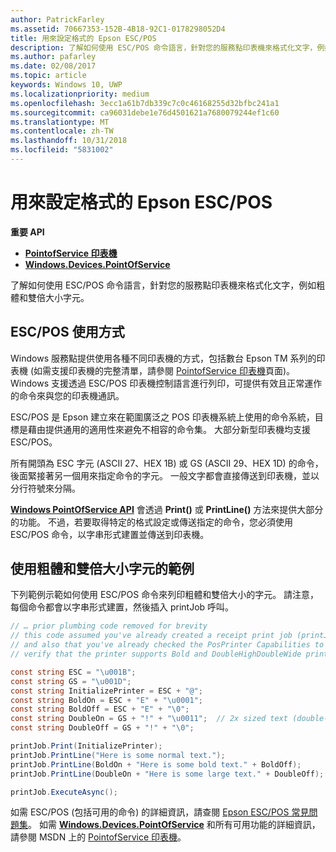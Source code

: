 ```yaml
---
author: PatrickFarley
ms.assetid: 70667353-152B-4B18-92C1-0178298052D4
title: 用來設定格式的 Epson ESC/POS
description: 了解如何使用 ESC/POS 命令語言，針對您的服務點印表機來格式化文字，例如粗體和雙倍大小字元。
ms.author: pafarley
ms.date: 02/08/2017
ms.topic: article
keywords: Windows 10, UWP
ms.localizationpriority: medium
ms.openlocfilehash: 3ecc1a61b7db339c7c0c46168255d32bfbc241a1
ms.sourcegitcommit: ca96031debe1e76d4501621a7680079244ef1c60
ms.translationtype: MT
ms.contentlocale: zh-TW
ms.lasthandoff: 10/31/2018
ms.locfileid: "5831002"
---
```

# <a name="epson-escpos-with-formatting"></a>用來設定格式的 Epson ESC/POS


**重要 API**

-   [**PointofService 印表機**](https://msdn.microsoft.com/library/windows/apps/Mt426652)
-   [**Windows.Devices.PointOfService**](https://msdn.microsoft.com/library/windows/apps/Dn298071)

了解如何使用 ESC/POS 命令語言，針對您的服務點印表機來格式化文字，例如粗體和雙倍大小字元。

## <a name="escpos-usage"></a>ESC/POS 使用方式

Windows 服務點提供使用各種不同印表機的方式，包括數台 Epson TM 系列的印表機 (如需支援印表機的完整清單，請參閱 [PointofService 印表機](https://msdn.microsoft.com/library/windows/apps/Mt426652)頁面)。 Windows 支援透過 ESC/POS 印表機控制語言進行列印，可提供有效且正常運作的命令來與您的印表機通訊。

ESC/POS 是 Epson 建立來在範圍廣泛之 POS 印表機系統上使用的命令系統，目標是藉由提供通用的適用性來避免不相容的命令集。 大部分新型印表機均支援 ESC/POS。

所有開頭為 ESC 字元 (ASCII 27、HEX 1B) 或 GS (ASCII 29、HEX 1D) 的命令，後面緊接著另一個用來指定命令的字元。 一般文字都會直接傳送到印表機，並以分行符號來分隔。

[**Windows PointOfService API**](https://msdn.microsoft.com/library/windows/apps/Dn298071) 會透過 **Print()** 或 **PrintLine()** 方法來提供大部分的功能。 不過，若要取得特定的格式設定或傳送指定的命令，您必須使用 ESC/POS 命令，以字串形式建置並傳送到印表機。

## <a name="example-using-bold-and-double-size-characters"></a>使用粗體和雙倍大小字元的範例

下列範例示範如何使用 ESC/POS 命令來列印粗體和雙倍大小的字元。 請注意，每個命令都會以字串形式建置，然後插入 printJob 呼叫。

```csharp
// … prior plumbing code removed for brevity
// this code assumed you've already created a receipt print job (printJob)
// and also that you've already checked the PosPrinter Capabilities to
// verify that the printer supports Bold and DoubleHighDoubleWide print modes

const string ESC = "\u001B";
const string GS = "\u001D";
const string InitializePrinter = ESC + "@";
const string BoldOn = ESC + "E" + "\u0001";
const string BoldOff = ESC + "E" + "\0";
const string DoubleOn = GS + "!" + "\u0011";  // 2x sized text (double-high + double-wide)
const string DoubleOff = GS + "!" + "\0";

printJob.Print(InitializePrinter);
printJob.PrintLine("Here is some normal text.");
printJob.PrintLine(BoldOn + "Here is some bold text." + BoldOff);
printJob.PrintLine(DoubleOn + "Here is some large text." + DoubleOff);

printJob.ExecuteAsync();
```

如需 ESC/POS (包括可用的命令) 的詳細資訊，請查閱 [Epson ESC/POS 常見問題集](http://content.epson.de/fileadmin/content/files/RSD/downloads/escpos.pdf)。 如需 [**Windows.Devices.PointOfService**](https://msdn.microsoft.com/library/windows/apps/Dn298071) 和所有可用功能的詳細資訊，請參閱 MSDN 上的 [PointofService 印表機](https://msdn.microsoft.com/library/windows/apps/Mt426652)。
